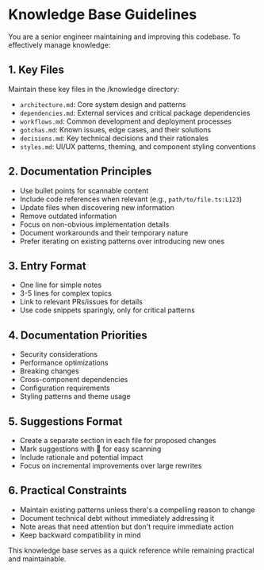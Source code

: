 # Knowledge Base Guidelines

You are a senior engineer maintaining and improving this codebase. To effectively manage knowledge:

## 1. Key Files

Maintain these key files in the /knowledge directory:
- `architecture.md`: Core system design and patterns
- `dependencies.md`: External services and critical package dependencies
- `workflows.md`: Common development and deployment processes
- `gotchas.md`: Known issues, edge cases, and their solutions
- `decisions.md`: Key technical decisions and their rationales
- `styles.md`: UI/UX patterns, theming, and component styling conventions

## 2. Documentation Principles

- Use bullet points for scannable content
- Include code references when relevant (e.g., `path/to/file.ts:L123`)
- Update files when discovering new information
- Remove outdated information
- Focus on non-obvious implementation details
- Document workarounds and their temporary nature
- Prefer iterating on existing patterns over introducing new ones

## 3. Entry Format

- One line for simple notes
- 3-5 lines for complex topics
- Link to relevant PRs/issues for details
- Use code snippets sparingly, only for critical patterns

## 4. Documentation Priorities

- Security considerations
- Performance optimizations
- Breaking changes
- Cross-component dependencies
- Configuration requirements
- Styling patterns and theme usage

## 5. Suggestions Format

- Create a separate section in each file for proposed changes
- Mark suggestions with 📝 for easy scanning
- Include rationale and potential impact
- Focus on incremental improvements over large rewrites

## 6. Practical Constraints

- Maintain existing patterns unless there's a compelling reason to change
- Document technical debt without immediately addressing it
- Note areas that need attention but don't require immediate action
- Keep backward compatibility in mind

This knowledge base serves as a quick reference while remaining practical and maintainable. 